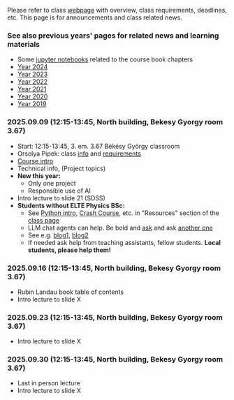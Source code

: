 Please refer to class [webpage](https://icsabai.github.io/simulationsMsc/) with overview, class requirements, deadlines, etc. This page is for announcements and class related news.


### See also previous years' pages for related news and learning materials
- Some [jupyter notebooks](https://github.com/icsabai/simulationsMsc/tree/master) related to the course book chapters
- [Year 2024](https://icsabai.github.io/classes/compsimf17em/news2024/)
- [Year 2023](https://icsabai.github.io/classes/compsimf17em/news2023/)
- [Year 2022](https://icsabai.github.io/classes/compsimf17em/news2022/)
- [Year 2021](https://icsabai.github.io/classes/compsimf17em/news2021/)
- [Year 2020](https://icsabai.github.io/classes/compsimf17em/news2020/)
- [Year 2019](https://icsabai.github.io/classes/compsimf17em/news2019/)



### 2025.09.09 (12:15-13:45, North building, Bekesy Gyorgy room 3.67) 
- Start: 12:15-13:45, 3. em. 3.67 Békésy György classroom
- Orsolya Pipek: class [info](https://icsabai.github.io/simulationsMsc/) and [requirements](https://icsabai.github.io/simulationsMsc/#reqs)
- [Course intro](class_intro_2025.pdf)
- Technical info, (Project topics)
- __New this year:__ 
   - Only one project
   - Responsible use of AI
- Intro lecture to slide 21 (SDSS)
- __Students without ELTE Physics BSc:__
  - See [Python intro](https://docs.python.org/2/tutorial/),  [Crash Course](http://csabai.web.elte.hu/http/szamSzimMsc/CrashCourse.html), etc. in "Resources" section of the [class page](https://icsabai.github.io/simulationsMsc/)
  - LLM chat agents can help. Be bold and [ask](https://chatgpt.com/share/68c9163e-bafc-800a-9288-288be4c2b97f) and ask [another one](https://claude.ai/public/artifacts/95d9c76d-6c42-45c9-ada4-afdf74b80440)
  - See e.g. [blog1](https://about.gitlab.com/blog/learning-python-with-a-little-help-from-ai-code-suggestions/), [blog2](https://medium.com/artificial-corner/how-id-learn-python-faster-using-ai-584b385f3fbf)
  - If needed ask help from teaching assistants, fellow students. __Local students, please help them!__
 
### 2025.09.16 (12:15-13:45, North building, Bekesy Gyorgy room 3.67)
- Rubin Landau book table of contents
- Intro lecture to slide X

### 2025.09.23 (12:15-13:45, North building, Bekesy Gyorgy room 3.67)
- Intro lecture to slide X

### 2025.09.30 (12:15-13:45, North building, Bekesy Gyorgy room 3.67)
- Last in person lecture
- Intro lecture to slide X
